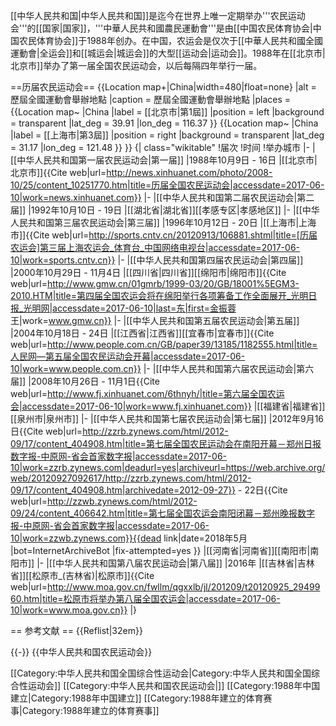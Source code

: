 [[中华人民共和国|中华人民共和国]]是迄今在世界上唯一定期举办'''农民运动会'''的[[国家|国家]]，'''中華人民共和國農民運動會'''是由[[中国农民体育协会|中国农民体育协会]]于1988年创办。在中国，农运会是仅次于[[中華人民共和國全國運動會|全运会]]和[[城运会|城运会]]的大型[[运动会|运动会]]。1988年在[[北京市|北京市]]举办了第一届全国农民运动会，以后每隔四年举行一届。

==历届农民运动会==
{{Location map+|China|width=480|float=none}
 |alt = 歷屆全國運動會舉辦地點
 |caption = 歷屆全國運動會舉辦地點
 |places =
  {{Location map~ |China
   |label = [[北京市|第1屆]]
   |position = left
   |background = transparent
    |lat_deg = 39.91
    |lon_deg = 116.37 }}
  {{Location map~ |China
   |label = [[上海市|第3屆]]
   |position = right
   |background = transparent
    |lat_deg = 31.17
    |lon_deg = 121.48 }}
}}
{| class="wikitable"
!届次
!时间
!举办城市
|-
|[[中华人民共和国第一届农民运动会|第一届]]
|1988年10月9日 - 16日
|[[北京市|北京市]]<ref name=":0">{{Cite web|url=http://news.xinhuanet.com/photo/2008-10/25/content_10251770.htm|title=历届全国农民运动会|accessdate=2017-06-10|work=news.xinhuanet.com}}</ref>
|-
|[[中华人民共和国第二届农民运动会|第二届]]
|1992年10月10日 - 19日
|[[湖北省|湖北省]][[孝感专区|孝感地区]]<ref name=":0" />
|-
|[[中华人民共和国第三届农民运动会|第三届]]
|1996年10月12日 - 20日
|[[上海市|上海市]]<ref>{{Cite web|url=http://sports.cntv.cn/20120913/106881.shtml|title=[历届农运会]第三届上海农运会_体育台_中国网络电视台|accessdate=2017-06-10|work=sports.cntv.cn}}</ref>
|-
|[[中华人民共和国第四届农民运动会|第四届]]
|2000年10月29日 - 11月4日
|[[四川省|四川省]][[绵阳市|绵阳市]]<ref>{{Cite web|url=http://www.gmw.cn/01gmrb/1999-03/20/GB/18001%5EGM3-2010.HTM|title=第四届全国农运会将在绵阳举行各项筹备工作全面展开_光明日报_光明网|accessdate=2017-06-10|last=东|first=金振蓉 王|work=www.gmw.cn}}</ref>
|-
|[[中华人民共和国第五届农民运动会|第五届]]
|2004年10月18日 - 24日
|[[江西省|江西省]][[宜春市|宜春市]]<ref>{{Cite web|url=http://www.people.com.cn/GB/paper39/13185/1182555.html|title=人民网—第五届全国农民运动会开幕|accessdate=2017-06-10|work=www.people.com.cn}}</ref>
|-
|[[中华人民共和国第六届农民运动会|第六届]]
|2008年10月26日 - 11月1日<ref>{{Cite web|url=http://www.fj.xinhuanet.com/6thnyh/|title=第六届全国农运会|accessdate=2017-06-10|work=www.fj.xinhuanet.com}}</ref>
|[[福建省|福建省]][[泉州市|泉州市]]
|-
|[[中华人民共和国第七届农民运动会|第七届]]
|2012年9月16日<ref>{{Cite web|url=http://zzrb.zynews.com/html/2012-09/17/content_404908.htm|title=第七届全国农民运动会在南阳开幕－郑州日报数字报-中原网-省会首家数字报|accessdate=2017-06-10|work=zzrb.zynews.com|deadurl=yes|archiveurl=https://web.archive.org/web/20120927092617/http://zzrb.zynews.com/html/2012-09/17/content_404908.htm|archivedate=2012-09-27}}</ref>  - 22日<ref>{{Cite web|url=http://zzwb.zynews.com/html/2012-09/24/content_406642.htm|title=第七届全国农运会南阳闭幕－郑州晚报数字报-中原网-省会首家数字报|accessdate=2017-06-10|work=zzwb.zynews.com}}{{dead link|date=2018年5月 |bot=InternetArchiveBot |fix-attempted=yes }}</ref>
|[[河南省|河南省]][[南阳市|南阳市]]
|-
|[[中华人民共和国第八届农民运动会|第八届]]
|2016年
|[[吉林省|吉林省]][[松原市_(吉林省)|松原市]]<ref>{{Cite web|url=http://www.moa.gov.cn/fwllm/qgxxlb/jl/201209/t20120925_2949960.htm|title=松原市将举办第八届全国农运会|accessdate=2017-06-10|work=www.moa.gov.cn}}</ref>
|}

== 参考文献 ==
{{Reflist|32em}}

{{-}}
{{中华人民共和国农民运动会}}

[[Category:中华人民共和国全国综合性运动会|Category:中华人民共和国全国综合性运动会]]
[[Category:中华人民共和国农民运动会|]]
[[Category:1988年中国建立|Category:1988年中国建立]]
[[Category:1988年建立的体育赛事|Category:1988年建立的体育赛事]]
